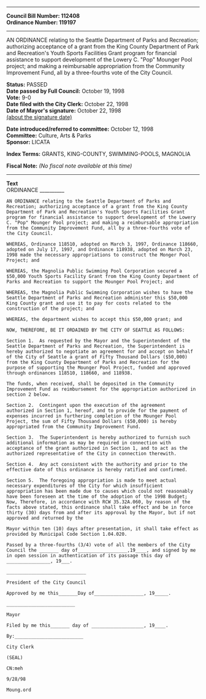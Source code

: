 * * * * *  
  
**Council Bill Number: [](#h0)[](#h2)112408**   
**Ordinance Number: 119197**  
  
* * * * *  
  
AN ORDINANCE relating to the Seattle Department of Parks and Recreation; authorizing acceptance of a grant from the King County Department of Park and Recreation's Youth Sports Facilities Grant program for financial assistance to support development of the Lowery C. "Pop" Mounger Pool project; and making a reimbursable appropriation from the Community Improvement Fund, all by a three-fourths vote of the City Council.  
  
**Status:** PASSED   
**Date passed by Full Council:** October 19, 1998   
**Vote:** 9-0   
**Date filed with the City Clerk:** October 22, 1998   
**Date of Mayor's signature:** October 22, 1998   
[(about the signature date)](/~public/approvaldate.htm)   
  
  
**Date introduced/referred to committee:** October 12, 1998   
**Committee:** Culture, Arts & Parks   
**Sponsor:** LICATA   
  
**Index Terms:** GRANTS, KING-COUNTY, SWIMMING-POOLS, MAGNOLIA  
  
**Fiscal Note:** *(No fiscal note available at this time)*  
  
* * * * *  
  
**Text**  
    ORDINANCE __________  
  
    AN ORDINANCE relating to the Seattle Department of Parks and  
    Recreation; authorizing acceptance of a grant from the King County  
    Department of Park and Recreation's Youth Sports Facilities Grant  
    program for financial assistance to support development of the Lowery  
    C. "Pop" Mounger Pool project; and making a reimbursable appropriation  
    from the Community Improvement Fund, all by a three-fourths vote of  
    the City Council.  
  
    WHEREAS, Ordinance 118510, adopted on March 3, 1997, Ordinance 118660,  
    adopted on July 17, 1997, and Ordinance 118938, adopted on March 23,  
    1998 made the necessary appropriations to construct the Monger Pool  
    Project; and  
  
    WHEREAS, the Magnolia Public Swimming Pool Corporation secured a  
    $50,000 Youth Sports Facility Grant from the King County Department of  
    Parks and Recreation to support the Mounger Pool Project; and  
  
    WHEREAS, the Magnolia Public Swimming Corporation wishes to have the  
    Seattle Department of Parks and Recreation administer this $50,000  
    King County grant and use it to pay for costs related to the  
    construction of the project; and  
  
    WHEREAS, the department wishes to accept this $50,000 grant; and  
  
    NOW, THEREFORE, BE IT ORDAINED BY THE CITY OF SEATTLE AS FOLLOWS:  
  
    Section 1.  As requested by the Mayor and the Superintendent of the  
    Seattle Department of Parks and Recreation, the Superintendent is  
    hereby authorized to negotiate an agreement for and accept on behalf  
    of the City of Seattle a grant of Fifty Thousand Dollars ($50,000)  
    from the King County Department of Parks and Recreation for the  
    purpose of supporting the Mounger Pool Project, funded and approved  
    through ordinances 118510, 118660, and 118938.  
  
    The funds, when received, shall be deposited in the Community  
    Improvement Fund as reimbursement for the appropriation authorized in  
    section 2 below.  
  
    Section 2.  Contingent upon the execution of the agreement  
    authorized in Section 1, hereof, and to provide for the payment of  
    expenses incurred in furthering completion of the Mounger Pool  
    Project, the sum of Fifty Thousand Dollars ($50,000) is hereby  
    appropriated from the Community Improvement Fund.  
  
    Section 3.  The Superintendent is hereby authorized to furnish such  
    additional information as may be required in connection with  
    acceptance of the grant authorized in Section 1, and to act as the  
    authorized representative of the City in connection therewith.  
  
    Section 4.  Any act consistent with the authority and prior to the  
    effective date of this ordinance is hereby ratified and confirmed.  
  
    Section 5.  The foregoing appropriation is made to meet actual  
    necessary expenditures of the City for which insufficient  
    appropriation has been made due to causes which could not reasonably  
    have been foreseen at the time of the adoption of the 1998 Budget;  
    Now, Therefore, in accordance with RCW 35.32A.060, by reason of the  
    facts above stated, this ordinance shall take effect and be in force  
    thirty (30) days from and after its approval by the Mayor, but if not  
    approved and returned by the  
  
    Mayor within ten (10) days after presentation, it shall take effect as  
    provided by Municipal Code Section 1.04.020.  
  
    Passed by a three-fourths (3/4) vote of all the members of the City  
    Council the _______ day of__________________,19____, and signed by me  
    in open session in authentication of its passage this day of  
    ________________, 19___.  
  
    _____________________________  
  
    President of the City Council  
  
    Approved by me this_______Day of__________________, 19_____.  
  
    _________________________  
  
    Mayor  
  
    Filed by me this_______ day of ___________________, 19____.  
  
    By:_________________________  
  
    City Clerk  
  
    (SEAL)  
  
    CN:meh  
  
    9/28/98  
  
    Moung.ord  
